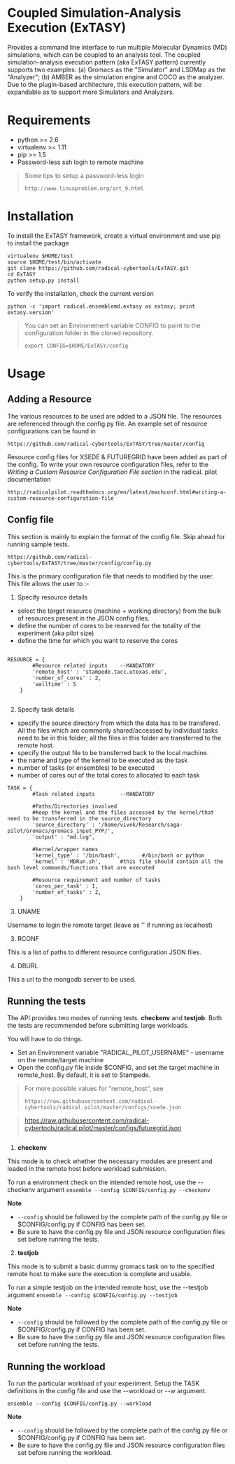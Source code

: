 Coupled Simulation-Analysis Execution (ExTASY)
===============================================

Provides a command line interface to run multiple Molecular Dynamics (MD) simulations, which can be coupled to an analysis tool. The coupled simulation-analysis execution pattern (aka ExTASY pattern) currently supports two examples: 
(a) Gromacs as the "Simulator" and LSDMap as the "Analyzer"; (b) AMBER as the simulation engine and COCO as the analyzer. Due to the plugin-based architecture, this execution pattern, will be 
expandable as to support more Simulators and Analyzers.


Requirements
============

* python >= 2.6
* virtualenv >= 1.11
* pip >= 1.5
* Password-less ssh login to remote machine

> Some tips to setup a password-less login
> ```
> http://www.linuxproblem.org/art_9.html
> ```


Installation
=============

To install the ExTASY framework, create a virtual environment and use pip to install the package

```
virtualenv $HOME/test
source $HOME/test/bin/activate
git clone https://github.com/radical-cybertools/ExTASY.git
cd ExTASY
python setup.py install
```

To verify the installation, check the current version

```
python -c 'import radical.ensemblemd.extasy as extasy; print extasy.version'
```

> You can set an Environement variable CONFIG to point to the configuration folder in the cloned repository.
> ```
> export CONFIG=$HOME/ExTASY/config
> ```

Usage
======


Adding a Resource
-------------------

The various resources to be used are added to a JSON file. The resources are referenced through the config.py file. An example set of resource
 configurations can be found in

 ```
 https://github.com/radical-cybertools/ExTASY/tree/master/config
 ```

Resource config files for XSEDE & FUTUREGRID have been added as part of the config. To write your own resource configuration files, refer
 to the *Writing a Custom Resource Configuration File section* in the radical. pilot documentation

 ```
 http://radicalpilot.readthedocs.org/en/latest/machconf.html#writing-a-custom-resource-configuration-file
 ```


Config file
-------------

This section is mainly to explain the format of the config file. Skip ahead for running sample tests.

```
https://github.com/radical-cybertools/ExTASY/tree/master/config/config.py
```

This is the primary configuration file that needs to modified by the user. This file allows the user to :-

1) Specify resource details

* select the target resource (machine + working directory) from the bulk of resources present in the JSON config files.
* define the number of cores to be reserved for the totality of the experiment (aka pilot size)
* define the time for which you want to reserve the cores


```

RESOURCE = {
        #Resource related inputs	--MANDATORY
        'remote_host' : 'stampede.tacc.utexas.edu',
        'number_of_cores' : 2,
        'walltime' : 5
    }


```

2) Specify task details

* specify the source directory from which the data has to be transfered. All the files which are commonly shared/accessed by individual tasks need to be in this folder; all the files in this folder are transferred to the remote host.
* specify the output file to be transferred back to the local machine.
* the name and type of the kernel to be executed as the task
* number of tasks (or ensembles) to be executed
* number of cores out of the total cores to allocated to each task


```
TASK = {
        #Task related inputs		--MANDATORY

        #Paths/Directories involved
        #Keep the kernel and the files accessed by the kernel/that need to be transferred in the source_directory
        'source_directory' : '/home/vivek/Research/saga-pilot/Gromacs/gromacs_input_PYP/',
        'output' : "md.log",

        #kernel/wrapper names
        'kernel_type' : '/bin/bash',       #/bin/bash or python
        'kernel' : 'MDRun.sh',      #this file should contain all the bash level commands/functions that are executed

        #Resource requirement and number of tasks
        'cores_per_task' : 1,
        'number_of_tasks' : 2,
    }
```

3) UNAME

Username to login the remote target (leave as '' if running as localhost)

3) RCONF

This is a list of paths to different resource configuration JSON files.


4) DBURL

This a url to the mongodb server to be used.


Running the tests
------------------

The API provides two modes of running tests. **checkenv** and **testjob**. Both the tests are recommended before submitting large workloads.

You will have to do things.

* Set an Environment variable "RADICAL_PILOT_USERNAME"  - username on the remote/target machine
* Open the config.py file inside $CONFIG, and set the target machine in remote_host. By default, it is set to Stampede.

> For more possible values for "remote_host", see
> ```
> https://raw.githubusercontent.com/radical-cybertools/radical.pilot/master/configs/xsede.json

> https://raw.githubusercontent.com/radical-cybertools/radical.pilot/master/configs/futuregrid.json
> ```



1) **checkenv**

This mode is to check whether the necessary modules are present and loaded in the remote host before workload submission.

To run a environment check on the intended remote host, use the --checkenv argument
```ensemble --config $CONFIG/config.py --checkenv```

**Note**
* ```--config``` should be followed by the complete path of the config.py file or $CONFIG/config.py if CONFIG has been set.
* Be sure to have the config.py file and JSON resource configuration files set before running the tests.


2) **testjob**

This mode is to submit a basic dummy gromacs task on to the specified remote host to make sure the execution is complete and usable.

To run a simple testjob on the intended remote host, use the --testjob argument
```ensemble --config $CONFIG/config.py --testjob```

**Note**
* ```--config``` should be followed by the complete path of the config.py file or $CONFIG/config.py if CONFIG has been set.
* Be sure to have the config.py file and JSON resource configuration files set before running the tests.



Running the workload
--------------------

To run the particular workload of your experiment. Setup the TASK definitions in the config file and use the --workload or --w argument.

```ensemble --config $CONFIG/config.py --workload```

**Note**
* ```--config``` should be followed by the complete path of the config.py file or $CONFIG/config.py if CONFIG has been set.
* Be sure to have the config.py file and JSON resource configuration files set before running the workload.
